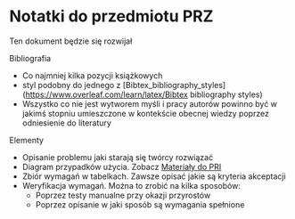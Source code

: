 # Notatki do przedmiotu PRZ

Ten dokument będzie się rozwijał

Bibliografia
 * Co najmniej kilka pozycji książkowych
 * styl podobny do jednego z [Bibtex_bibliography_styles](https://www.overleaf.com/learn/latex/Bibtex bibliography styles)
 * Wszystko co nie jest wytworem myśli i pracy autorów powinno być w jakimś stopniu umieszczone w kontekście obecnej wiedzy poprzez odniesienie do literatury

Elementy
 * Opisanie problemu jaki starają się twórcy rozwiązać
 * Diagram przypadków użycia. Zobacz [Materiały do PRI](https://edu.pjwstk.edu.pl/wyklady/pri/scb/index115.html)
 * Zbiór wymagań w tabelkach. Zawsze opisać jakie są kryteria akceptacji
 * Weryfikacja wymagań. Można to zrobić na kilka sposobów:
     * Poprzez testy manualne przy okazji przyrostów
     * Poprzez opisanie w jaki sposób są wymagania spełnione
